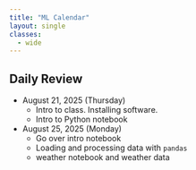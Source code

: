 ```yaml
---
title: "ML Calendar"
layout: single
classes:
  - wide
---
```


## Daily Review

- August 21, 2025 (Thursday)
    - Intro to class. Installing software.
    - Intro to Python notebook
- August 25, 2025 (Monday)
    - Go over intro notebook
    - Loading and processing data with `pandas`
    - weather notebook and weather data